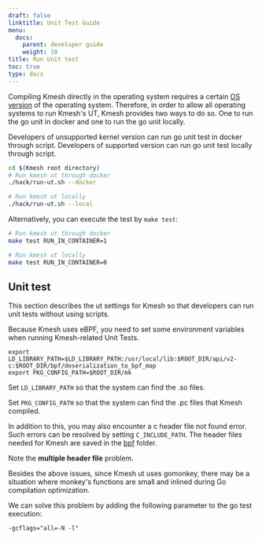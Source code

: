 ```yaml
---
draft: false
linktitle: Unit Test Guide
menu:
  docs:
    parent: developer guide
    weight: 10
title: Run Unit test
toc: true
type: docs
---
```


Compiling Kmesh directly in the operating system requires a certain [OS version](https://github.com/kmesh-net/kmesh/blob/main/docs/kmesh_support.md) of the operating system. Therefore, in order to allow all operating systems to run Kmesh's UT, Kmesh provides two ways to do so. One to run the go unit in docker and one to run the go unit locally.

Developers of unsupported kernel version can run go unit test in docker through script. Developers of supported version can run go unit test locally through script.

```sh
cd $(Kmesh root directory)
# Run kmesh ut through docker
./hack/run-ut.sh --docker

# Run kmesh ut locally
./hack/run-ut.sh --local
```

Alternatively, you can execute the test by `make test`:

```sh
# Run kmesh ut through docker
make test RUN_IN_CONTAINER=1

# Run kmesh ut locally
make test RUN_IN_CONTAINER=0
```

## Unit test

This section describes the ut settings for Kmesh so that developers can run unit tests without using scripts.

Because Kmesh uses eBPF, you need to set some environment variables when running Kmesh-related Unit Tests.

```console
export LD_LIBRARY_PATH=$LD_LIBRARY_PATH:/usr/local/lib:$ROOT_DIR/api/v2-c:$ROOT_DIR/bpf/deserialization_to_bpf_map
export PKG_CONFIG_PATH=$ROOT_DIR/mk
```

Set `LD_LIBRARY_PATH` so that the system can find the .so files.

Set `PKG_CONFIG_PATH` so that the system can find the .pc files that Kmesh compiled.

In addition to this, you may also encounter a c header file not found error. Such errors can be resolved by setting `C_INCLUDE_PATH`. The header files needed for Kmesh are saved in the [bpf](https://github.com/kmesh-net/kmesh/tree/main/bpf) folder.

Note the **multiple header file** problem.

Besides the above issues, since Kmesh ut uses gomonkey, there may be a situation where monkey's functions are small and inlined during Go compilation optimization.

We can solve this problem by adding the following parameter to the go test execution:

```console
-gcflags="all=-N -l"
```
